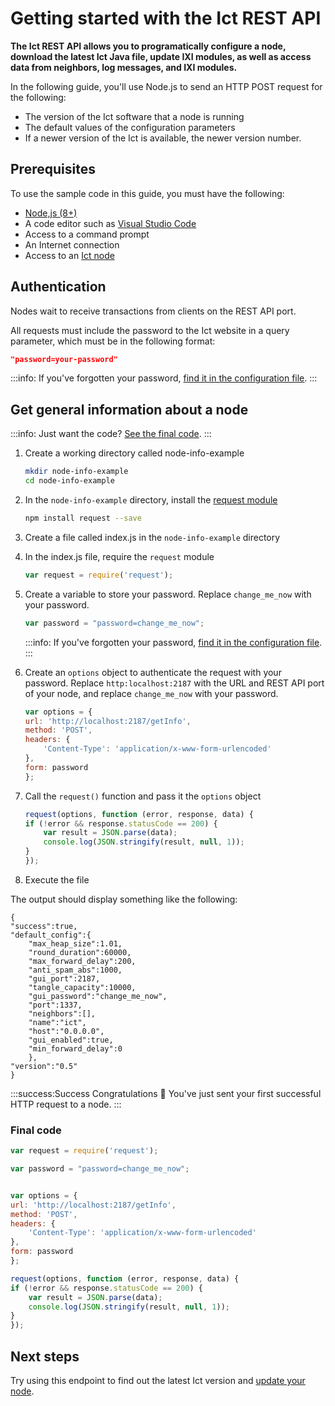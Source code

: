# Getting started with the Ict REST API

**The Ict REST API allows you to programatically configure a node, download the latest Ict Java file, update IXI modules, as well as access data from neighbors, log messages, and IXI modules.**

In the following guide, you'll use Node.js to send an HTTP POST request for the following:

* The version of the Ict software that a node is running
* The default values of the configuration parameters
* If a newer version of the Ict is available, the newer version number.

## Prerequisites

To use the sample code in this guide, you must have the following:

* [Node,js (8+)](https://nodejs.org/en/)
* A code editor such as [Visual Studio Code](https://code.visualstudio.com/Download)
* Access to a command prompt
* An Internet connection
* Access to an [Ict node](../how-to-guides/run-an-ict-node.md)

## Authentication

Nodes wait to receive transactions from clients on the REST API port.

All requests must include the password to the Ict website in a query parameter, which must be in the following format:

```json
"password=your-password"
```

:::info:
If you've forgotten your password, [find it in the configuration file](../references/troubleshooting.md).
:::

## Get general information about a node

:::info:
Just want the code? [See the final code](#final-code).
:::

1. Create a working directory called node-info-example

    ```bash
    mkdir node-info-example
    cd node-info-example
    ```

2. In the `node-info-example` directory, install the [request module](https://github.com/request/request)

    ```bash
    npm install request --save
    ```

3. Create a file called index.js in the `node-info-example` directory

4. In the index.js file, require the `request` module

    ```js
    var request = require('request');
    ```

5. Create a variable to store your password. Replace `change_me_now` with your password.

    ```js
    var password = "password=change_me_now";
    ```

    :::info:
    If you've forgotten your password, [find it in the configuration file](../references/troubleshooting.md).
    :::

6. Create an `options` object to authenticate the request with your password. Replace `http:localhost:2187` with the URL and REST API port of your node, and replace `change_me_now` with your password.

    ```js
    var options = {
    url: 'http://localhost:2187/getInfo',
    method: 'POST',
    headers: {
        'Content-Type': 'application/x-www-form-urlencoded'
    },
    form: password
    };
    ```

7. Call the `request()` function and pass it the `options` object

    ```js
    request(options, function (error, response, data) {
    if (!error && response.statusCode == 200) {
        var result = JSON.parse(data);
        console.log(JSON.stringify(result, null, 1));
    }
    });
    ```

8. Execute the file

The output should display something like the following:

```
{
"success":true,
"default_config":{
    "max_heap_size":1.01,
    "round_duration":60000,
    "max_forward_delay":200,
    "anti_spam_abs":1000,
    "gui_port":2187,
    "tangle_capacity":10000,
    "gui_password":"change_me_now",
    "port":1337,
    "neighbors":[],
    "name":"ict",
    "host":"0.0.0.0",
    "gui_enabled":true,
    "min_forward_delay":0
    },
"version":"0.5"
}
```

:::success:Success
Congratulations :tada: You've just sent your first successful HTTP request to a node.
:::

### Final code

```js
var request = require('request');

var password = "password=change_me_now";


var options = {
url: 'http://localhost:2187/getInfo',
method: 'POST',
headers: {
    'Content-Type': 'application/x-www-form-urlencoded'
},
form: password
};

request(options, function (error, response, data) {
if (!error && response.statusCode == 200) {
    var result = JSON.parse(data);
    console.log(JSON.stringify(result, null, 1));
}
});
```

## Next steps

Try using this endpoint to find out the latest Ict version and [update your node](../how-to-guides/update-ict-with-api.md).

